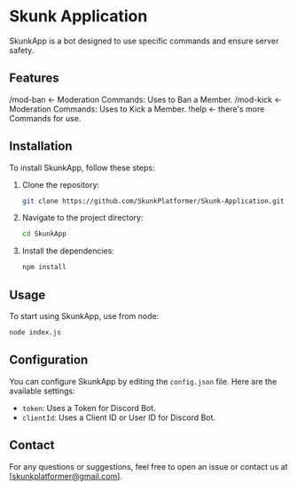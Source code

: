 # Skunk Application

SkunkApp is a bot designed to use specific commands and ensure server safety.

## Features

/mod-ban <- Moderation Commands: Uses to Ban a Member.
/mod-kick <- Moderation Commands: Uses to Kick a Member.
!help <- there's more Commands for use.

## Installation

To install SkunkApp, follow these steps:

1. Clone the repository:
    ```bash
    git clone https://github.com/SkunkPlatformer/Skunk-Application.git
    ```
2. Navigate to the project directory:
    ```bash
    cd SkunkApp
    ```
3. Install the dependencies:
    ```bash
    npm install
    ```

## Usage

To start using SkunkApp, use from node:
```bash
node index.js
```

## Configuration

You can configure SkunkApp by editing the `config.json` file. Here are the available settings:

- `token`: Uses a Token for Discord Bot.
- `clientId`: Uses a Client ID or User ID for Discord Bot.

## Contact

For any questions or suggestions, feel free to open an issue or contact us at [skunkplatformer@gmail.com].
